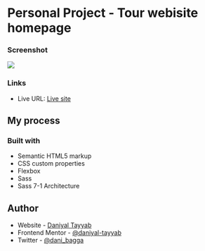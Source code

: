 # Personal Project - Tour webisite homepage

### Screenshot

![](./screenshoot.png)

### Links

- Live URL: [Live site](https://natours-liart-chi.vercel.app/)

## My process

### Built with

- Semantic HTML5 markup
- CSS custom properties
- Flexbox
- Sass
- Sass 7-1 Architecture

## Author

- Website - [Daniyal Tayyab](https://www.your-site.com)
- Frontend Mentor - [@daniyal-tayyab](https://www.frontendmentor.io/profile/daniyal-tayyab)
- Twitter - [@dani_bagga](https://www.twitter.com/dani_bagga)
